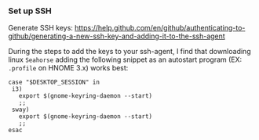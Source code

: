 ### Set up SSH

Generate SSH keys: https://help.github.com/en/github/authenticating-to-github/generating-a-new-ssh-key-and-adding-it-to-the-ssh-agent

During the steps to add the keys to your ssh-agent, I find that downloading linux `Seahorse` adding the following snippet as an autostart program (EX: `.profile` on HNOME 3.x) works best:
 ```
case "$DESKTOP_SESSION" in
  i3)
    export $(gnome-keyring-daemon --start)
    ;;
  sway)
    export $(gnome-keyring-daemon --start)
    ;;
esac
 ```
